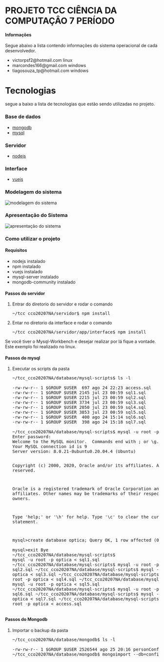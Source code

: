 # PROJETO TCC CIÊNCIA DA COMPUTAÇÂO 7 PERÍODO

<div>
  <h4>Informações</h4>
  <p>Segue abaixo a lista contendo informações do sistema operacional de cada desenvolvedor.</p>

  <ul>
    <li><a>victorpsf2@hotmail.com</a> linux</li>
    <li><a>marcondes166@gmail.com</a> windows</li>
    <li><a>tiagosouza_tp@hotmail.com</a> windows</li>
  </ul>
</div>

<div>
  <h1>Tecnologias</h1>

  <p>segue a baixo a lista de tecnologias que estão sendo utilizadas no projeto.</p>
</div>

<div>
  <h3>Base de dados</h3>

  <ul>
    <li><a href="https://www.mongodb.com/">mongodb</a></li>
    <li><a href="https://dev.mysql.com/">mysql</a></li>
  <ul>
</div>

<div>
  <h3>Servidor</h3>

  <ul>
    <li><a href="https://nodejs.org/en/">nodejs</a></li>
  <ul>
</div>

<div>
  <h3>Interface</h3>

  <ul>
    <li><a href="https://vuejs.org/">vuejs</a></li>
  <ul>
</div>

<div>
  <h3>Modelagem do sistema</h3>
  <img src="https://user-images.githubusercontent.com/28913310/91219834-aa7c4880-e6f1-11ea-97f7-91e4c0ed52b1.png" alt="modelagem do sistema">
</div>

<div>
  <h3>Apresentação do Sistema</h3>
  <img src="https://user-images.githubusercontent.com/28913310/91220546-b4527b80-e6f2-11ea-8dd7-e3e41e12361e.png", alt="apresentação do sistema">
</div>

<div>
  <h3>Como utilizar o projeto</h3>

  <div style="margin: 10px 0px">
    <h4>Requisitos</h4>
    <ul>
      <li>nodejs instalado</li>
      <li>npm instalado</li>
      <li>vuejs instalado</li>
      <li>mysql-server instalado</li>
      <li>mongodb-community instalado</li>
    </ul>
  </div>

  <div style="margin: 10px 0px">
    <h4>Passos do servidor</h4>
    <ol>
      <li>Entrar do diretorio do servidor e rodar o comando 
        <pre>~/tcc_cco20207NA/servidor$ npm install</pre>
      </li>
      <li>Entar no diretorio da interface e rodar o comando
        <pre>~/tcc_cco20207NA/servidor/app/interface$ npm install</pre>
      </li>
    </ol>
    <p>Se você tiver o Mysql-Workbench e desejar realizar por lá fique a vontade.</br>Este exemplo foi realizado no linux.</p>
  </div>

  <div>
    <h4>Passos do mysql</h4>
    <ol>
      <li>Executar os scripts da pasta
        <pre>~/tcc_cco20207NA/database/mysql-scripts$ ls -l
</br>-rw-rw-r-- 1 $GROUP $USER  697 ago 24 22:23 access.sql
-rw-rw-r-- 1 $GROUP $USER 2145 jul 23 00:59 sql1.sql
-rw-rw-r-- 1 $GROUP $USER 2215 jul 23 00:59 sql2.sql
-rw-rw-r-- 1 $GROUP $USER 3734 jul 23 00:59 sql3.sql
-rw-rw-r-- 1 $GROUP $USER 2050 jul 23 00:59 sql4.sql
-rw-rw-r-- 1 $GROUP $USER 3853 jul 23 00:59 sql5.sql
-rw-rw-r-- 1 $GROUP $USER  400 ago 24 15:14 sql6.sql
-rw-rw-r-- 1 $GROUP $USER  398 ago 24 15:18 sql7.sql
</br>~/tcc_cco20207NA/database/mysql-scripts$ mysql -u root -p
Enter password: 
Welcome to the MySQL monitor.  Commands end with ; or \g.
Your MySQL connection id is 9
Server version: 8.0.21-0ubuntu0.20.04.4 (Ubuntu)

Copyright (c) 2000, 2020, Oracle and/or its affiliates. All rights reserved.

Oracle is a registered trademark of Oracle Corporation and/or its
affiliates. Other names may be trademarks of their respective
owners.

Type 'help;' or '\h' for help. Type '\c' to clear the current input statement.

mysql>create database optica;
Query OK, 1 row affected (0.01 sec)
</br>mysql>exit
Bye
</br>~/tcc_cco20207NA/database/mysql-scripts$ mysql -u root -p optica < sql1.sql
~/tcc_cco20207NA/database/mysql-scripts$ mysql -u root -p optica < sql2.sql
~/tcc_cco20207NA/database/mysql-scripts$ mysql -u root -p optica < sql3.sql
~/tcc_cco20207NA/database/mysql-scripts$ mysql -u root -p optica < sql4.sql
~/tcc_cco20207NA/database/mysql-scripts$ mysql -u root -p optica < sql5.sql
~/tcc_cco20207NA/database/mysql-scripts$ mysql -u root -p optica < sql6.sql
~/tcc_cco20207NA/database/mysql-scripts$ mysql -u root -p optica < sql7.sql
~/tcc_cco20207NA/database/mysql-scripts$ mysql -u root -p optica < access.sql
        </pre>
      </li>
    </ol>
  </div>

  <div style="margin: 10px 0px">
    <h4>Passos do Mongodb</h4>
    <ol>
      <li>Importar o backup da pasta<pre>~/tcc_cco20207NA/database/mongodb$ ls -l
</br>-rw-rw-r-- 1 $GROUP $USER 2526544 ago 25 20:16 personConfig.json
~/tcc_cco20207NA/database/mongodb$ mongoimport --db=config --collection=person --file=personConfig.json
  </pre></li>
    </ol>
  </div>
</div>

